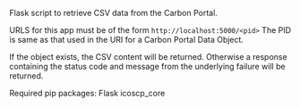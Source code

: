 Flask script to retrieve CSV data from the Carbon Portal.

URLS for this app must be of the form `http://localhost:5000/<pid>`
The PID is same as that used in the URI for a Carbon Portal Data Object.

If the object exists, the CSV content will be returned. Otherwise a response
containing the status code and message from the underlying failure will be returned.


Required pip packages:
Flask
icoscp_core
